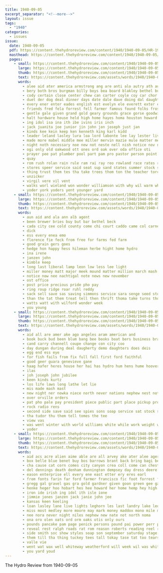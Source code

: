 ```yaml
---
title: 1940-09-05
excerpt_separator: "<!--more-->"
layout: issue
tags:
  - "1940"
categories:
  - issues
issue:
  date: 1940-09-05
  pdf: https://content.thehydroreview.com/content/1940/1940-09-05/HR-1940-09-05.pdf
  masthead: https://content.thehydroreview.com/content/1940/1940-09-05/masthead/HR-1940-09-05.jpg
  pages:
    - small: https://content.thehydroreview.com/content/1940/1940-09-05/small/HR-1940-09-05-01.jpg
      large: https://content.thehydroreview.com/content/1940/1940-09-05/large/HR-1940-09-05-01.jpg
      thumb: https://content.thehydroreview.com/content/1940/1940-09-05/thumbnails/HR-1940-09-05-01.jpg
      text: https://content.thehydroreview.com/assets/words/1940/1940-09-05/HR-1940-09-05-01.txt
      words:
        - alee aid ater america armstrong ang are anti alo autry ath august atti age amo anna ales anes ammon auxier art aim agri ambers anton all ana andrews anderson allo american ast and
        - bery both bros burgman billy boys bea board blakley bethel buff bill bickers borders ben but beg brought barber back band best bai bye bird burton beulah begin bone bres box brothers beh blue bove bones ball bring bless buck business been bradley bus buss berth brings brie
        - cody certain close center chew can carter coyle coy car chor cece catling conte confer coster craig city chea county churches cant come caddo class chi cross church col crawford clinton carolyn charles cine company college clyde con cue cowan christians christ couch cordell cattle cord chet che carnival cabbage charlie christian capone cotton
        - duet der dog deal dinner days date dale dave doing dal daughter deney dress dailey death day done dairy dor during dors
        - every ener enter eades english est evelyn ele everett exter elmer ethel
        - friends fred fela forrest fell farmer famous found folks frost felton for floyd flower from fead flansburg fussy friday ford fill feil fun fair free fore flowers first
        - gentle gale given grand gold geary grounds grace gorse goodwin glen greenhouse games grade grass gore gene gar good guest gai gregg gatch gram granite
        - halt hardware house held high home hayes homa houston howard hale hal hay how helderman hee harry her hicken hydro hogan has herbert homs harp hinton had horse henry hope
        - ing idol isa ina ith ibe ivins iris inch
        - jack juanita joe junior jin john jon joseph just jan
        - kinds kee kein keep ken kenneth king karl kidd
        - leader leland lasley lura loa lord labonte lee lay lester living live look last lead learned legion lois lillian let land loss leonard large like left
        - made more mabel middle mee miller mervin mazie mule matter meager milton mildred man monday march mac moore men maker miss may masoner members medal mile marie morning mate miles mansell master must many min
        - night noth necessary noe new not neste nell nish notice nov nowka nobile numbers nea
        - ogi only old oakwood ott ones ord oak over oda office oti
        - prayer pee pat plumber pool part pam pro pastor person point pate perry pier pany peter place pall plane pina pitts priday park page patsy pitt
        - quay
        - rom rush rolan rain rule ram rai ray reo rowland race rates rene roof rust rae
        - stores speer service said seat sup sand states summer stock sime salesman send sith sale show slee soso sing simpson staples sang sereal start september saturday schantz straight shorts sheriff sid san switzer sack speaker sam slagell sept stange seema slemp second see stambaugh sister shue shown swartzendruber small sunday starring shows set susie stolen sutton sprinkle state south solo school short sei sah smith sleep she
        - thing trust them tes tha take trees thom ton the teacher torch too talkington team ted taken tenor tour thomas than test tennis train testa thi teasley trip torano thay thane
        - unzicker
        - virgil vere vil vent
        - walks worl wieland won wonder williamson with why wil warm white wish weather wiggs wes welcome winners windows wilson week wal worlds want ward wat wie weaver wisse walter wayne west was will wee wit
        - yoder york yoders yent younger yard
    - small: https://content.thehydroreview.com/content/1940/1940-09-05/small/HR-1940-09-05-02.jpg
      large: https://content.thehydroreview.com/content/1940/1940-09-05/large/HR-1940-09-05-02.jpg
      thumb: https://content.thehydroreview.com/content/1940/1940-09-05/thumbnails/HR-1940-09-05-02.jpg
      text: https://content.thehydroreview.com/assets/words/1940/1940-09-05/HR-1940-09-05-02.txt
      words:
        - aun aid and ala ann alb agent
        - been brewer bries buy but bar bethel beck
        - cada city cee cold county come chi court caddo came col carney company crail
        - dick
        - ess every enea emo
        - florence fie feck from free for farms fed farm
        - good grain gers goes
        - hedge hon happy hess hileman herbe hight home hydro
        - ina irene
        - janzen john
        - kimble keep
        - long last liberal lamp leon low less lee light
        - miller money matt major meek mound matter million march mash mean
        - notice now nee nachtigal note news new november
        - ost office
        - post price precious pride pho pay
        - ring roup ridge roar ruhl reddy
        - sack sell save sas saving simmons service sara senge seed story school stats stockton special single said
        - than the tat them treat tell then thrift thoma take turns thomas try
        - watts watt with wilford wonder week
        - you young
    - small: https://content.thehydroreview.com/content/1940/1940-09-05/small/HR-1940-09-05-03.jpg
      large: https://content.thehydroreview.com/content/1940/1940-09-05/large/HR-1940-09-05-03.jpg
      thumb: https://content.thehydroreview.com/content/1940/1940-09-05/thumbnails/HR-1940-09-05-03.jpg
      text: https://content.thehydroreview.com/assets/words/1940/1940-09-05/HR-1940-09-05-03.txt
      words:
        - aid all are amer ake ago angeles aram american and
        - book buck bud been blum bang bee books boat bers business bradley
        - cand carry channell coupe change con city coo
        - day dungan during deal daugherty demo daughters does deis
        - egg end ess eye
        - for fish fails from fix full fall first ford faithful
        - good geer guara genevieve gane
        - haag hafer heres house her hai has hydro hum hens hume hoover
        - ilas
        - joh joseph john jubilee
        - keen kinds kurtz
        - los life laws long lathe let lie
        - mis made mash mast
        - new night ner nowka niece north never nations nephew nest not
        - over orville orders
        - pat pho pale pay president piece public part place pickup pro people
        - rock radio rens
        - second side save said see spies sons soap service sat stock smith store scott special she such
        - tha tudor thu them tell tomes the tee
        - view vas
        - was went winter with world williams white while work weight walk will welding week wait
        - yoder
    - small: https://content.thehydroreview.com/content/1940/1940-09-05/small/HR-1940-09-05-04.jpg
      large: https://content.thehydroreview.com/content/1940/1940-09-05/large/HR-1940-09-05-04.jpg
      thumb: https://content.thehydroreview.com/content/1940/1940-09-05/thumbnails/HR-1940-09-05-04.jpg
      text: https://content.thehydroreview.com/assets/words/1940/1940-09-05/HR-1940-09-05-04.txt
      words:
        - aid acs acre alien aime able are all arvey ake ater alee ager ang arty and
        - box belle blue benet buy bos barrows brant back bring bagi been bridgeport bros better black best brothers boe bradley bans business beans baptist bacon bride but bird brightly bologna byes bandy
        - cha cause cat corn comes city canyon crea coll come can chester camey canis cecil cloninger cousin cee county clement church crail cali contri
        - del dennings death denham dunnington dempsey day dress deere dust dunithan drill dau dressing dally daughter dam
        - eason enterprise ell every ene east etter ery eres earl
        - from fonts farin far ford farmer francisco fic foot forrest fail fall for field free frock fair farm frakes fina flock few fresh front fruit fer friday friend flakes fea forty fern former first
        - gregg gal gravel gas gra gold gardner given goon green gee gar gram good grapes gate golden grain goes gran gum grand gut grow
        - henke heger hoo hobart hes hee howard her home hemp hey high henry honey harwood has how hal had hung hill hydro ham hae
        - iron ide irish ing idol ith isle ione
        - jimmie jones janzen jack janie john jee
        - kansas keen keeling
        - loan lasley lane live lights leghorn les last landry lake leona life leer lode look light leet loyal
        - miss most medley more moore may mark money maddox mono mile main man monte mies mere monday moring missouri mattie market many men miles mite marriage morning miller meal
        - nee nora never night niles nephew new nate not north noma
        - ona oro olen oats ord orm oaks otis only ours
        - pounds pancake pam page penick persons pound pai power perr pole pastor per plan plants plows pee pace place pay price pick pro pop past pump powder parks paper piano pitzer part
        - reveal rest ralph roads rat rom reason roberts reading reel russell rolls rod rocks rie reynolds rey rice
        - side smith soc show styles soap son september saturday stage stockton shows say sues setter station short seip salvage sites south sea seal service sevier sale sept see seven sees sox soca saga springs stark saint second stamp salt she seng ser sell salad sper schoo state salesman summer stock save santa stele sunday schools set school san said soon sweet store
        - them till tha thing tuckey tees tall tokay tase tat too tears tock tate team tobe tar tindel tank thu then town ton treva taylor trip teach than tost tissue the
        - valle vie
        - went wat wax well whiteway weatherford will week wil was white win wall why wedding world wells wean welfare west wheat weeks wery way weaver with
        - you yard youd
---
```


The Hydro Review from 1940-09-05

<!--more-->

